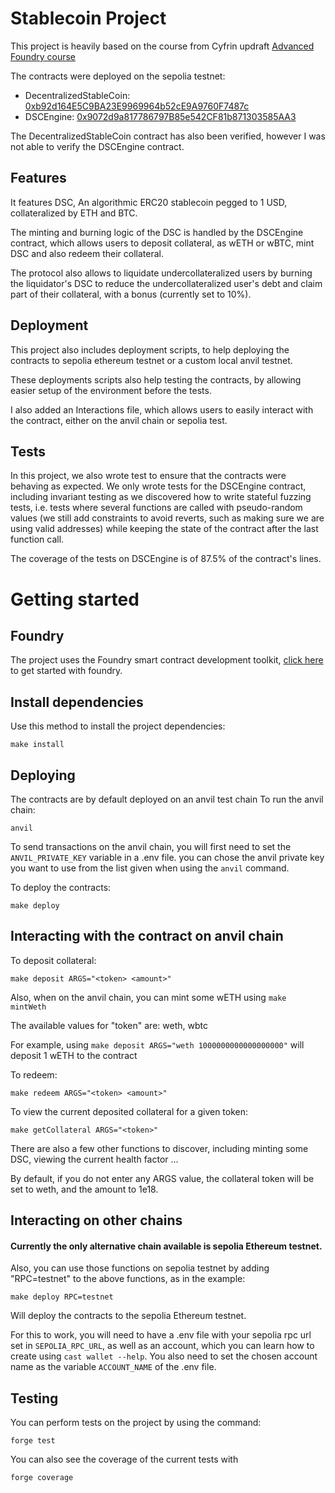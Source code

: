 # Stablecoin Project

This project is heavily based on the course from Cyfrin updraft [Advanced Foundry course](https://updraft.cyfrin.io/courses/advanced-foundry)

The contracts were deployed on the sepolia testnet:

- DecentralizedStableCoin: [0xb92d164E5C9BA23E9969964b52cE9A9760F7487c](https://sepolia.etherscan.io/address/0xb92d164e5c9ba23e9969964b52ce9a9760f7487c)
- DSCEngine: [0x9072d9a817786797B85e542CF81b871303585AA3](https://sepolia.etherscan.io/address/0x9072d9a817786797b85e542cf81b871303585aa3)

The DecentralizedStableCoin contract has also been verified, however I was not able to verify the DSCEngine contract.

## Features

It features DSC, An algorithmic ERC20 stablecoin pegged to 1 USD, collateralized by ETH and BTC.

The minting and burning logic of the DSC is handled by the DSCEngine contract, which allows users to deposit collateral, as wETH or wBTC, mint DSC and also redeem their collateral.

The protocol also allows to liquidate undercollateralized users by burning the liquidator's DSC to reduce the undercollateralized user's debt and claim part of their collateral, with a bonus (currently set to 10%).

## Deployment

This project also includes deployment scripts, to help deploying the contracts to sepolia ethereum testnet or a custom local anvil testnet.

These deployments scripts also help testing the contracts, by allowing easier setup of the environment before the tests.

I also added an Interactions file, which allows users to easily interact with the contract, either on the anvil chain or sepolia test.

## Tests

In this project, we also wrote test to ensure that the contracts were behaving as expected. We only wrote tests for the DSCEngine contract, including invariant testing as we discovered how to write stateful fuzzing tests, i.e. tests where several functions are called with pseudo-random values (we still add constraints to avoid reverts, such as making sure we are using valid addresses) while keeping the state of the contract after the last function call.

The coverage of the tests on DSCEngine is of 87.5% of the contract's lines.

# Getting started

## Foundry

The project uses the Foundry smart contract development toolkit, [click here](https://updraft.cyfrin.io/courses/advanced-foundry) to get started with foundry.

## Install dependencies

Use this method to install the project dependencies:

```
make install
```

## Deploying

The contracts are by default deployed on an anvil test chain
To run the anvil chain:

```
anvil
```

To send transactions on the anvil chain, you will first need to set the `ANVIL_PRIVATE_KEY` variable in a .env file. you can chose the anvil private key you want to use from the list given when using the `anvil` command.

To deploy the contracts:

```
make deploy
```

## Interacting with the contract on anvil chain

To deposit collateral:

```
make deposit ARGS="<token> <amount>"
```

Also, when on the anvil chain, you can mint some wETH using `make mintWeth`

The available values for "token" are: weth, wbtc

For example, using `make deposit ARGS="weth 1000000000000000000"` will deposit 1 wETH to the contract

To redeem:

```
make redeem ARGS="<token> <amount>"
```

To view the current deposited collateral for a given token:

```
make getCollateral ARGS="<token>"
```

There are also a few other functions to discover, including minting some DSC, viewing the current health factor ...

By default, if you do not enter any ARGS value, the collateral token will be set to weth, and the amount to 1e18.

## Interacting on other chains

#### Currently the only alternative chain available is sepolia Ethereum testnet.

Also, you can use those functions on sepolia testnet by adding "RPC=testnet" to the above functions, as in the example:

```
make deploy RPC=testnet
```

Will deploy the contracts to the sepolia Ethereum testnet.

For this to work, you will need to have a .env file with your sepolia rpc url set in `SEPOLIA_RPC_URL`, as well as an account, which you can learn how to create using `cast wallet --help`. You also need to set the chosen account name as the variable `ACCOUNT_NAME` of the .env file.

## Testing

You can perform tests on the project by using the command:

```
forge test
```

You can also see the coverage of the current tests with

```
forge coverage
```
